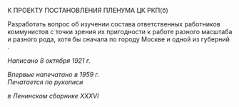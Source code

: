К ПРОЕКТУ ПОСТАНОВЛЕНИЯ ПЛЕНУМА ЦК РКП(б)

Разработать вопрос об изучении состава ответственных работников коммунистов с точки зрения их пригодности к работе разного масштаба и разного рода, хотя бы снача­ла по городу Москве и одной из губерний .

_Написано 8 октября 1921 г._

_Впервые напечатано в 1959 г.                                                             Печатается по рукописи_

_в Ленинском сборнике_ _XXXVI_